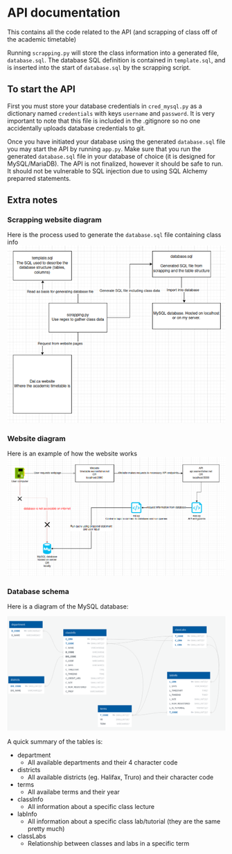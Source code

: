 # API documentation

This contains all the code related to the API (and scrapping of class off of the academic timetable)

Running `scrapping.py` will store the class information into a generated file, `database.sql`.
The database SQL definition is contained in `template.sql`, and is inserted into the start of `database.sql` by the scrapping script.

## To start the API

First you must store your database credentials in `cred_mysql.py` as a dictionary named `credentials` with keys `username` and `password`.
It is very important to note that this file is included in the .gitignore so no one accidentally uploads database credentials to git.

Once you have initiated your database using the generated `database.sql` file you may start the API by running `app.py`.
Make sure that you run the generated `database.sql` file in your
database of choice (it is designed for MySQL/MariaDB).
The API is not finalized, however it should be safe to run. It should not be vulnerable to SQL injection due to using SQL Alchemy 
preparred statements.

## Extra notes

### Scrapping website diagram
Here is the process used to generate the `database.sql` file containing class info
![My scrapping diagram](generating_database.png)

### Website diagram 
Here is an example of how the website works
![My website diagram](server_diagram.png)

### Database schema
Here is a diagram of the MySQL database: 

![My Database diagram](database_schema.png)

A quick summary of the tables is: 
- department
    - All available departments and their 4 character code
- districts
    - All available districts (eg. Halifax, Truro) and their character code
- terms 
    - All availabe terms and their year
- classInfo
    - All information about a specific class lecture
- labInfo 
    - All information about a specific class lab/tutorial (they are the same pretty much)
- classLabs
    - Relationship between classes and labs in a specific term